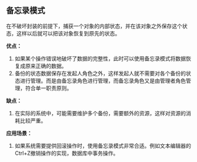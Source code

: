 ## 备忘录模式

在不破坏封装的前提下，捕获一个对象的内部状态，并在该对象之外保存这个状态，这样以后就可以把该对象恢复到原先的状态。

**优点：**

1. 如果某个操作错误地破坏了数据的完整性，此时可以使用备忘录模式将数据恢复成原来正确的数据。
2. 备份的状态数据保存在发起人角色之外，这样发起人就不需要对各个备份的状态进行管理。而是由备忘录角色进行管理，而备忘录角色又是由管理者角色管理，符合单一职责原则。

**缺点：**

1. 在实际的系统中，可能需要维护多个备份，需要额外的资源，这样对资源的消耗比较严重。

**应用场景：**

1. 如果系统需要提供回滚操作时，使用备忘录模式非常合适。例如文本编辑器的Ctrl+Z撤销操作的实现，数据库中事务操作。
